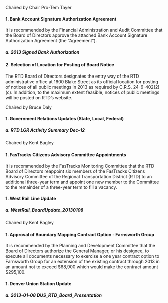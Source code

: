 Chaired by Chair Pro-Tem Tayer

#### 1. Bank Account Signature Authorization Agreement

It is recommended by the Financial Administration and Audit Committee that the Board of Directors approve the attached Bank Account Signature Authorization Agreement (the “Agreement”).

##### a. 2013 Signed Bank Authorization

#### 2. Selection of Location for Posting of Board Notice

The RTD Board of Directors designates the entry way of the RTD administrative office at 1600 Blake Street as its official location for posting of notices of all public meetings in 2013 as required by C.R.S. 24-6-402(2)(c). In addition, to the maximum extent feasible, notices of public meetings will be posted on RTD’s website.

Chaired by Bruce Daly

#### 1. Government Relations Updates (State, Local, Federal)

##### a. RTD LGR Activity Summary Dec-12

Chaired by Kent Bagley

#### 1. FasTracks Citizens Advisory Committee Appointments

It is recommended by the FasTracks Monitoring Committee that the RTD Board of Directors reappoint six members of the FasTracks Citizens Advisory Committee of the Regional Transportation District (RTD) to an additional three-year term and appoint one new member to the Committee to the remainder of a three-year term to fill a vacancy.

#### 1. West Rail Line Update

##### a. WestRail_BoardUpdate_20130108

Chaired by Kent Bagley

#### 1. Approval of Boundary Mapping Contract Option - Farnsworth Group

It is recommended by the Planning and Development Committee that the Board of Directors authorize the General Manager, or his designee, to execute all documents necessary to exercise a one year contract option to Farnsworth Group for an extension of the existing contract through 2013 in an amount not to exceed $68,900 which would make the contract amount $295,100.

#### 1. Denver Union Station Update

##### a. 2013-01-08 DUS_RTD_Board_Presentation